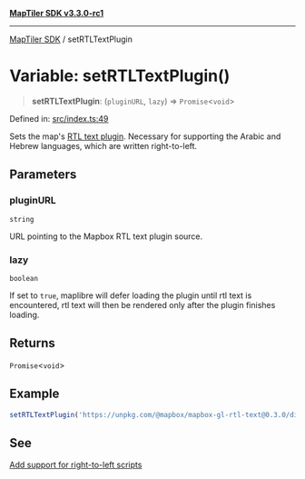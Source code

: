 [**MapTiler SDK v3.3.0-rc1**](../README.md)

***

[MapTiler SDK](../README.md) / setRTLTextPlugin

# Variable: setRTLTextPlugin()

> **setRTLTextPlugin**: (`pluginURL`, `lazy`) => `Promise`\<`void`\>

Defined in: [src/index.ts:49](https://github.com/maptiler/maptiler-sdk-js/blob/d9cb958ebf063ecde2f6f583eb172e5a83460e6a/src/index.ts#L49)

Sets the map's [RTL text plugin](https://www.mapbox.com/mapbox-gl-js/plugins/#mapbox-gl-rtl-text).
Necessary for supporting the Arabic and Hebrew languages, which are written right-to-left.

## Parameters

### pluginURL

`string`

URL pointing to the Mapbox RTL text plugin source.

### lazy

`boolean`

If set to `true`, maplibre will defer loading the plugin until rtl text is encountered,
rtl text will then be rendered only after the plugin finishes loading.

## Returns

`Promise`\<`void`\>

## Example

```ts
setRTLTextPlugin('https://unpkg.com/@mapbox/mapbox-gl-rtl-text@0.3.0/dist/mapbox-gl-rtl-text.js', false);
```

## See

[Add support for right-to-left scripts](https://maplibre.org/maplibre-gl-js/docs/examples/mapbox-gl-rtl-text/)
